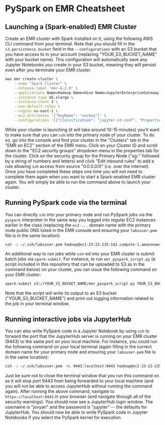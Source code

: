 # PySpark on EMR Cheatsheet

## Launching a (Spark-enabled) EMR Cluster

Create an EMR cluster with Spark installed on it, using the following AWS CLI command from your terminal. Note that you should fill in the `s3.persistence.bucket` field in the `--configurations` with an S3 bucket that you have access to in your account (replacing "YOUR_S3_BUCKET_NAME" with your bucket name). This configuration will automatically save any Jupyter Notebooks you create in your S3 bucket, meaning they will persist even after you terminate your EMR cluster.

```bash
aws emr create-cluster \
    --name "Spark Cluster" \
    --release-label "emr-6.2.0" \
    --applications Name=Hadoop Name=Hive Name=JupyterEnterpriseGateway Name=JupyterHub Name=Livy Name=Pig Name=Spark Name=Tez \
    --instance-type m5.xlarge \
    --instance-count 3 \
    --use-default-roles \
    --region us-east-1 \
    --ec2-attributes '{"KeyName": "vockey"}' \
    --configurations '[{"Classification": "jupyter-s3-conf", "Properties": {"s3.persistence.enabled": "true", "s3.persistence.bucket": "YOUR_S3_BUCKET_NAME"}}]'
```

While your cluster is launching (it will take around 10-15 minutes) you'll want to make sure that you can `ssh` into the primary node of your cluster. To do so, go into the console and find your cluster in the "Clusters" tab in the "EMR on EC2" section of the EMR menu. Click on your Cluster ID and scroll down to the "EC2 security groups" dropdown menu in the properties tab for the cluster. Click on the security group for the Primary Node ("sg-" followed by a string of numbers and letters) and click "Edit inbound rules" to add a rule allowing `ssh` access from source "0.0.0.0/0" (i.e. over the internet). Once you have completed these steps one time you will not need to complete them again when you want to start a Spark-enabled EMR cluster again. You will simply be able to run the command above to launch your cluster.

## Running PySpark code via the terminal

You can directly `ssh` into your primary node and run PySpark jobs via the `pyspark` interpreter in the same way you logged into regular EC2 instances earlier in the class (replacing the `ec2-...` domain name with the primary node public DNS listed in the EMR console and ensuring your `labsuser.pem` file is in the same location):

```bash
ssh -i ~/.ssh/labsuser.pem hadoop@ec2-23-22-235-142.compute-1.amazonaws.com
```

An additional way to run jobs while `ssh`-ed into your EMR cluster is submit batch jobs via `spark-submit`. For instance, to run `emr_pyspark_script.py` (a script included in this repository that can be uploaded to S3 as in the command below) on your cluster, you can issue the following command on your EMR cluster:

```bash
spark-submit s3://YOUR_S3_BUCKET_NAME/emr_pyspark_script.py YOUR_S3_BUCKET_NAME
```

Note that the script will write its output to an S3 bucket ("YOUR_S3_BUCKET_NAME") and print out logging information related to the job in your terminal window.

## Running interactive jobs via JupyterHub

You can also write PySpark code in a Jupyter Notebook by using `ssh` to forward the port that the JupyterHub server is running on your EMR cluster (9443) to the same port on your local machine. For instance, you could run the following command on your local terminal (again filling in the correct domain name for your primary node and ensuring your `labsuser.pem` file is in the same location):

```bash
ssh -i ~/.ssh/labsuser.pem -NL 9443:localhost:9443 hadoop@ec2-23-22-235-142.compute-1.amazonaws.com
```

Just be sure not to close the terminal window that you run this command on as it will stop port 9443 from being forwarded to your local machine (and you will not be able to access JupyterHub without running the command again). 
After running the above command, navigate to `https://localhost:9443` in your browser (and navigate through all of the security warnings). You should now see a JupyterHub login window. The username is "jovyan" and the password is "jupyter" -- the defaults for JupyterHub. You should now be able to write PySpark code in Jupyter Notebooks if you select the PySpark kernel for execution.